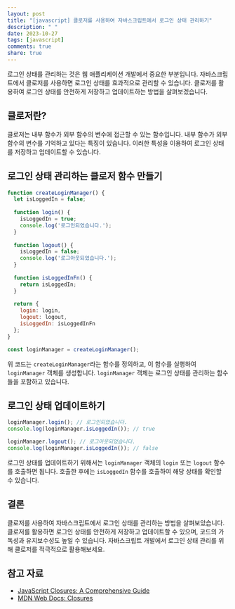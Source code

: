 ```yaml
---
layout: post
title: "[javascript] 클로저를 사용하여 자바스크립트에서 로그인 상태 관리하기"
description: " "
date: 2023-10-27
tags: [javascript]
comments: true
share: true
---
```


로그인 상태를 관리하는 것은 웹 애플리케이션 개발에서 중요한 부분입니다. 자바스크립트에서 클로저를 사용하면 로그인 상태를 효과적으로 관리할 수 있습니다. 클로저를 활용하여 로그인 상태를 안전하게 저장하고 업데이트하는 방법을 살펴보겠습니다.

## 클로저란?

클로저는 내부 함수가 외부 함수의 변수에 접근할 수 있는 함수입니다. 내부 함수가 외부 함수의 변수를 기억하고 있다는 특징이 있습니다. 이러한 특성을 이용하여 로그인 상태를 저장하고 업데이트할 수 있습니다.

## 로그인 상태 관리하는 클로저 함수 만들기

```javascript
function createLoginManager() {
  let isLoggedIn = false;
  
  function login() {
    isLoggedIn = true;
    console.log('로그인되었습니다.');
  }
  
  function logout() {
    isLoggedIn = false;
    console.log('로그아웃되었습니다.');
  }
  
  function isLoggedInFn() {
    return isLoggedIn;
  }
  
  return {
    login: login,
    logout: logout,
    isLoggedIn: isLoggedInFn
  };
}

const loginManager = createLoginManager();
```

위 코드는 `createLoginManager`라는 함수를 정의하고, 이 함수를 실행하여 `loginManager` 객체를 생성합니다. `loginManager` 객체는 로그인 상태를 관리하는 함수들을 포함하고 있습니다.

## 로그인 상태 업데이트하기

```javascript
loginManager.login(); // 로그인되었습니다.
console.log(loginManager.isLoggedIn()); // true

loginManager.logout(); // 로그아웃되었습니다.
console.log(loginManager.isLoggedIn()); // false
```

로그인 상태를 업데이트하기 위해서는 `loginManager` 객체의 `login` 또는 `logout` 함수를 호출하면 됩니다. 호출한 후에는 `isLoggedIn` 함수를 호출하여 해당 상태를 확인할 수 있습니다.

## 결론

클로저를 사용하여 자바스크립트에서 로그인 상태를 관리하는 방법을 살펴보았습니다. 클로저를 활용하면 로그인 상태를 안전하게 저장하고 업데이트할 수 있으며, 코드의 가독성과 유지보수성도 높일 수 있습니다. 자바스크립트 개발에서 로그인 상태 관리를 위해 클로저를 적극적으로 활용해보세요.

## 참고 자료

- [JavaScript Closures: A Comprehensive Guide](https://www.freecodecamp.org/news/javascript-closures-a-comprehensive-guide/)
- [MDN Web Docs: Closures](https://developer.mozilla.org/en-US/docs/Web/JavaScript/Closures)